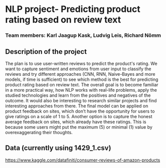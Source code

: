 # NLP project- Predicting product rating based on review text 
### Team members:  Karl Jaagup Kask, Ludvig Leis, Richard Nõmm
## Description of the project
The plan is to use user-written reviews to predict the product's rating. We want to capture sentiment and emotions from user input to classify the reviews and try different approaches (CNN, RNN, Naive-Bayes and more models, if time is sufficient) to see which method is the best for predicting product rating based on review text. The overall goal is to become familiar in a more practical way, how NLP works with real-life problems, apply the studied technologies and learn from the positives and negatives of the outcome. It would also be interesting to research similar projects and find interesting approaches from there. The final model can be applied on product feedback on sites, which don’t have the opportunity for users to give ratings on a scale of 1 to 5. Another option is to capture the honest average feedback on sites, which already have these ratings. This is because some users might put the maximum (5) or minimal (1) value by overexaggerating their thoughts. 

## Data (currently using 1429_1.csv)
https://www.kaggle.com/datafiniti/consumer-reviews-of-amazon-products 
